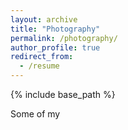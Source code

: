 ```yaml
---
layout: archive
title: "Photography"
permalink: /photography/
author_profile: true
redirect_from:
  - /resume
---
```


{% include base_path %}

Some of my 

